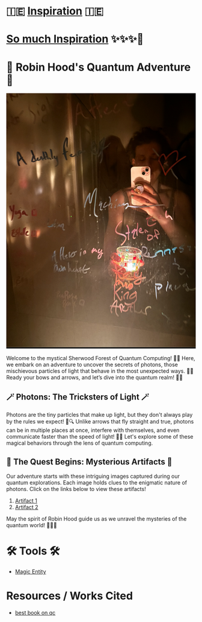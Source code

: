 <link rel="stylesheet" type="text/css" href="styles.css">

# 🇮🇪 [Inspiration](https://youtu.be/7UuUOXfiz9Q?si=eZvPbhvttn-waPDz) 🇮🇪
# [So much Inspiration](https://drive.google.com/file/d/1QdsuFvBCJMg3uN5qNLe2snH-aBSJhDTT/view?usp=sharing) ✨✨✨💖

# 🏹 Robin Hood's Quantum Adventure 🏹

[![Image File on GitHub](https://raw.githubusercontent.com/LilaShiba/Quantum_computing_lab/main/Screenshot%202024-05-14%20at%2012.12.00%20PM.png)](https://drive.google.com/file/d/1rHCO5aJ1kWOYJ2QbmOK4VFzWtyl9FSmI/view?usp=sharing)



Welcome to the mystical Sherwood Forest of Quantum Computing! 🌳✨ Here, we embark on an adventure to uncover the secrets of photons, those mischievous particles of light that behave in the most unexpected ways. 🌟✨ Ready your bows and arrows, and let’s dive into the quantum realm! 🏹🔮

## 🪄 Photons: The Tricksters of Light 🪄

Photons are the tiny particles that make up light, but they don't always play by the rules we expect! 🌟🔍 Unlike arrows that fly straight and true, photons can be in multiple places at once, interfere with themselves, and even communicate faster than the speed of light! 🚀✨ Let's explore some of these magical behaviors through the lens of quantum computing.

## 📜 The Quest Begins: Mysterious Artifacts 📜

Our adventure starts with these intriguing images captured during our quantum explorations. Each image holds clues to the enigmatic nature of photons. Click on the links below to view these artifacts!

1. [Artifact 1](https://github.com/LilaShiba/Quantum_computing_lab/blob/main/IMG_4827.jpeg)
2. [Artifact 2](https://github.com/LilaShiba/Quantum_computing_lab/blob/main/IMG_4827.jpeg)

May the spirit of Robin Hood guide us as we unravel the mysteries of the quantum world! 🏹🌌✨

# 🛠️ Tools 🛠️
- [Magic Entity](https://github.com/LilaShiba/Quantum_computing_lab/blob/main/Screen%20Recording%202024-05-14%20at%2012.15.45%20PM.mov)

# Resources / Works Cited
- [best book on qc](https://mitpress.mit.edu/9780262526678/quantum-computing/)
